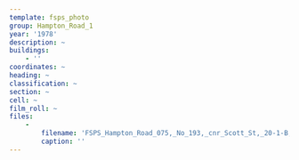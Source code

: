 ```yaml
---
template: fsps_photo
group: Hampton_Road_1
year: '1978'
description: ~
buildings:
    - ''
coordinates: ~
heading: ~
classification: ~
section: ~
cell: ~
film_roll: ~
files:
    -
        filename: 'FSPS_Hampton_Road_075,_No_193,_cnr_Scott_St,_20-1-B,_1978.png'
        caption: ''
---
```

